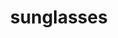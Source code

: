---
layout: objects
title: sunglasses
emoji: sunglasses
permalink: 🕶.html
image: assets/img/3moji/sunglasses.png
---